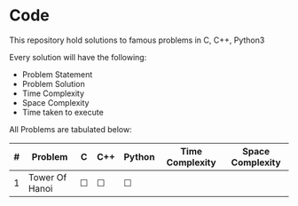 # Code
This repository hold solutions to famous problems in C, C++, Python3

Every solution will have the following:

* Problem Statement
* Problem Solution 
* Time Complexity
* Space Complexity
* Time taken to execute

All Problems are tabulated below:

| \#| Problem | C | C++ | Python | Time Complexity | Space Complexity |
|---| ------- |---|-----|--------|--------|--------|
| 1 | Tower Of Hanoi | &#9744; | &#9744; | &#9744; |        |        |